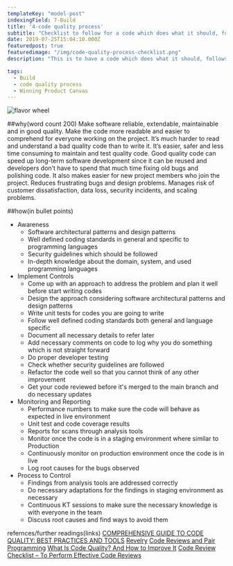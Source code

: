 ```yaml
---
templateKey: "model-post"
indexingField: 7-Build
title: '4-code quality process'
subtitle: "Checklist to follow for a code which does what it should, follows a consistent style, is easy to understand, has been well-documented, can be tested."
date: 2019-07-25T15:04:10.000Z
featuredpost: true
featuredimage: "/img/code-quality-process-checklist.png"
description: "This is to have a code which does what it should, follows a consistent style, is easy to understand, has been well-documented, can be tested."

tags:
  - Build
  - code quality process
  - Winning Product Canvas
---
```


![flavor wheel](/img/<your-image-name>.jpeg)

##why(word count 200)
Make software reliable, extendable, maintainable and in good quality.
  Make the code more readable and easier to comprehend for everyone working on the project. It’s much harder to read and understand a bad quality code than to write it.
  It’s easier, safer and less time consuming to maintain and test quality code.
  Good quality code can speed up long-term software development since it can be reused and developers don’t have to spend that much time fixing old bugs and polishing code. It also makes easier for new project members who join the project.
Reduces frustrating bugs and design problems.
Manages risk of customer dissatisfaction, data loss, security incidents, and scaling problems.


##how(in bullet points)
- Awareness
  - Software architectural patterns and design patterns
  - Well defined coding standards in general and specific to programming languages
  - Security guidelines which should be followed
  - In-depth knowledge about the domain, system, and used programming languages
- Implement Controls
  - Come up with an approach to address the problem and plan it well before start writing codes
  - Design the approach considering software architectural patterns and design patterns
  - Write unit tests for codes you are going to write
  - Follow well defined coding standards both general and language specific
  - Document all necessary details to refer later
  - Add necessary comments on code to log why you do something which is not straight forward
  - Do proper developer testing
  - Check whether security guidelines are followed
  - Refactor the code well so that you cannot think of any other improvement
  - Get your code reviewed before it's merged to the main branch and do necessary updates
- Monitoring and Reporting
  - Performance numbers to make sure the code will behave as expected in live environment
  - Unit test and code coverage results
  - Reports for scans through analysis tools
  - Monitor once the code is in a staging environment where similar to Production
  - Continuously monitor on production environment once the code is in live
  - Log root causes for the bugs observed
- Process to Control
  - Findings from analysis tools are addressed correctly
  - Do necessary adaptations for the findings in staging environment as necessary
  - Continuous KT sessions to make sure the necessary knowledge is with everyone in the team
  - Discuss root causes and find ways to avoid them

refernces/further readings(links)
[COMPREHENSIVE GUIDE TO CODE QUALITY: BEST PRACTICES AND TOOLS](https://codingsans.com/blog/code-quality)
[Revelry](https://revelry.co/code-quality-process/)
[Code Reviews and Pair Programming](https://medium.com/@andreigridnev/code-reviews-and-pair-programming-68a5ca8ba90c)
[What Is Code Quality? And How to Improve It](https://www.perforce.com/blog/sca/what-code-quality-and-how-improve-it)
[Code Review Checklist – To Perform Effective Code Reviews](https://www.evoketechnologies.com/blog/code-review-checklist-perform-effective-code-reviews/)

